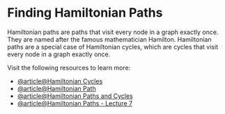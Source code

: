 # Finding Hamiltonian Paths

Hamiltonian paths are paths that visit every node in a graph exactly once. They are named after the famous mathematician Hamilton. Hamiltonian paths are a special case of Hamiltonian cycles, which are cycles that visit every node in a graph exactly once.

Visit the following resources to learn more:

- [@article@Hamiltonian Cycles](https://en.wikipedia.org/wiki/Hamiltonian_cycle)
- [@article@Hamiltonian Path](https://www.hackerearth.com/practice/algorithms/graphs/hamiltonian-path/tutorial/)
- [@article@Hamiltonian Paths and Cycles](https://medium.com/stamatics-iit-kanpur/hamiltonian-paths-and-cycles-4f233bfbc53a)
- [@article@Hamiltonian Paths - Lecture 7](https://people.csail.mit.edu/virgi/6.s078/lecture17.pdf)